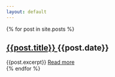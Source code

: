 ```yaml
---
layout: default
---
```


<html>
  {% for post in site.posts %}
    <article class="blogPosts">
      <h1>
        <a href="{{post.url}}"> {{post.title}} </a> {{post.date}}
      </h1>      
      {{post.excerpt}}
      <a href="{{ post.url }}">Read more</a><br>
    </article>
  {% endfor %}
</html>
